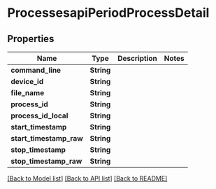 # ProcessesapiPeriodProcessDetail

## Properties

Name | Type | Description | Notes
------------ | ------------- | ------------- | -------------
**command_line** | **String** |  |
**device_id** | **String** |  |
**file_name** | **String** |  |
**process_id** | **String** |  |
**process_id_local** | **String** |  |
**start_timestamp** | **String** |  |
**start_timestamp_raw** | **String** |  |
**stop_timestamp** | **String** |  |
**stop_timestamp_raw** | **String** |  |

[[Back to Model list]](../README.md#documentation-for-models) [[Back to API list]](../README.md#documentation-for-api-endpoints) [[Back to README]](../README.md)

